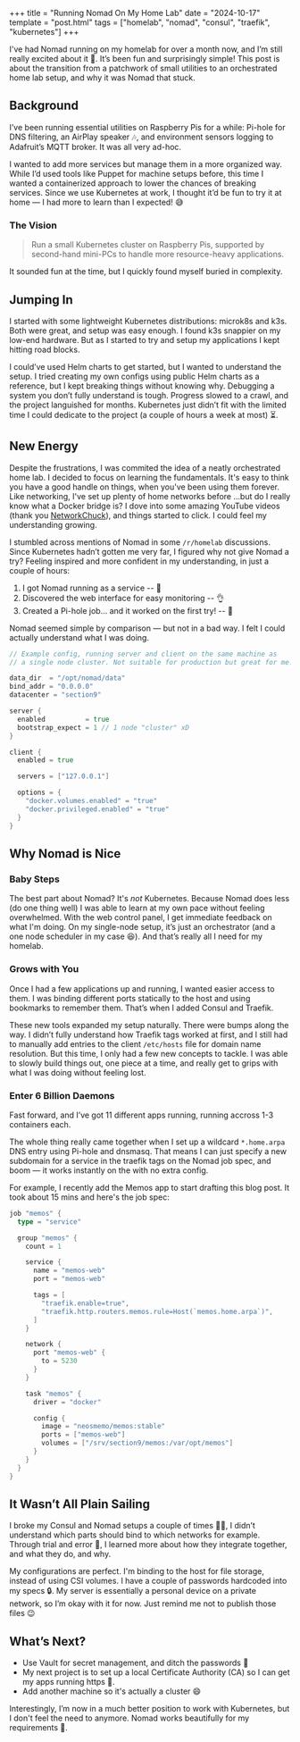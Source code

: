 +++
title = "Running Nomad On My Home Lab"
date = "2024-10-17"
template = "post.html"
tags = ["homelab", "nomad", "consul", "traefik", "kubernetes"]
+++

I've had Nomad running on my homelab for over a month now, and I’m still really excited about it 🎉. It’s been fun and surprisingly simple! This post is about the transition from a patchwork of small utilities to an orchestrated home lab setup, and why it was Nomad that stuck.

## Background

I’ve been running essential utilities on Raspberry Pis for a while: Pi-hole for DNS filtering, an AirPlay speaker 🎶, and environment sensors logging to Adafruit’s MQTT broker. It was all very ad-hoc.

I wanted to add more services but manage them in a more organized way. While I’d used tools like Puppet for machine setups before, this time I wanted a containerized approach to lower the chances of breaking services. Since we use Kubernetes at work, I thought it’d be fun to try it at home — I had more to learn than I expected! 😅

### The Vision

> Run a small Kubernetes cluster on Raspberry Pis, supported by second-hand mini-PCs to handle more resource-heavy applications.

It sounded fun at the time, but I quickly found myself buried in complexity.

## Jumping In

I started with some lightweight Kubernetes distributions: microk8s and k3s. Both were great, and setup was easy enough. I found k3s snappier on my low-end hardware. But as I started to try and setup my applications I kept hitting road blocks.

I could’ve used Helm charts to get started, but I wanted to understand the setup. I tried creating my own configs using public Helm charts as a reference, but I kept breaking things without knowing why. Debugging a system you don’t fully understand is tough. Progress slowed to a crawl, and the project languished for months. Kubernetes just didn’t fit with the limited time I could dedicate to the project (a couple of hours a week at most) ⏳.

## New Energy

Despite the frustrations, I was commited the idea of a neatly orchestrated home lab. I decided to focus on learning the fundamentals. It's easy to think you have a good handle on things, when you've been using them forever. Like networking, I've set up plenty of home networks before ...but do I really know what a Docker bridge is? I dove into some amazing YouTube videos (thank you [NetworkChuck](https://www.youtube.com/@NetworkChuck)), and things started to click. I could feel my understanding growing.

I stumbled across mentions of Nomad in some `/r/homelab` discussions. Since Kubernetes hadn’t gotten me very far, I figured why not give Nomad a try? Feeling inspired and more confident in my understanding, in just a couple of hours:

1. I got Nomad running as a service -- 💪
2. Discovered the web interface for easy monitoring -- 👌
3. Created a Pi-hole job… and it worked on the first try! -- 🙌

Nomad seemed simple by comparison — but not in a bad way. I felt I could actually understand what I was doing.

```go
// Example config, running server and client on the same machine as
// a single node cluster. Not suitable for production but great for me!

data_dir  = "/opt/nomad/data"
bind_addr = "0.0.0.0"
datacenter = "section9"

server {
  enabled          = true
  bootstrap_expect = 1 // 1 node "cluster" xD
}

client {
  enabled = true

  servers = ["127.0.0.1"]

  options = {
    "docker.volumes.enabled" = "true"
    "docker.privileged.enabled" = "true"
  }
}
```

## Why Nomad is Nice

### Baby Steps

The best part about Nomad? It's _not_ Kubernetes. Because Nomad does less (do one thing well) I was able to learn at my own pace without feeling overwhelmed. With the web control panel, I get immediate feedback on what I'm doing. On my single-node setup, it’s just an orchestrator (and a one node scheduler in my case 😆). And that’s really all I need for my homelab.

### Grows with You

Once I had a few applications up and running, I wanted easier access to them. I was binding different ports statically to the host and using bookmarks to remember them. That’s when I added Consul and Traefik.

These new tools expanded my setup naturally. There were bumps along the way. I didn’t fully understand how Traefik tags worked at first, and I still had to manually add entries to the client `/etc/hosts` file for domain name resolution. But this time, I only had a few new concepts to tackle. I was able to slowly build things out, one piece at a time, and really get to grips with what I was doing without feeling lost.

### Enter 6 Billion Daemons

Fast forward, and I’ve got 11 different apps running, running accross 1-3 containers each.

The whole thing really came together when I set up a wildcard `*.home.arpa` DNS entry using Pi-hole and dnsmasq. That means I can just specify a new subdomain for a service in the traefik tags on the Nomad job spec, and boom — it works instantly on the with no extra config.

For example, I recently add the Memos app to start drafting this blog post. It took about 15 mins and here's the job spec:

```go
job "memos" {
  type = "service"

  group "memos" {
    count = 1

    service {
      name = "memos-web"
      port = "memos-web"

      tags = [
        "traefik.enable=true",
        "traefik.http.routers.memos.rule=Host(`memos.home.arpa`)",
      ]
    }

    network {
      port "memos-web" {
        to = 5230
      }
    }

    task "memos" {
      driver = "docker"

      config {
        image = "neosmemo/memos:stable"
        ports = ["memos-web"]
        volumes = ["/srv/section9/memos:/var/opt/memos"]
      }
    }
  }
}
```

## It Wasn’t All Plain Sailing

I broke my Consul and Nomad setups a couple of times 🤦‍♂️, I didn’t understand which parts should bind to which networks for example. Through trial and error 🔧, I learned more about how they integrate together, and what they do, and why.

My configurations are perfect. I'm binding to the host for file storage, instead of using CSI volumes. I have a couple of passwords hardcoded into my specs 🔒. My server is essentially a personal device on a private network, so I’m okay with it for now. Just remind me not to publish those files 😉

## What’s Next?

- Use Vault for secret management, and ditch the passwords 🔑
- My next project is to set up a local Certificate Authority (CA) so I can get my apps running https 🔐.
- Add another machine so it's actually a cluster 😄

Interestingly, I’m now in a much better position to work with Kubernetes, but I don't feel the need to anymore. Nomad works beautifully for my requirements 💯.
